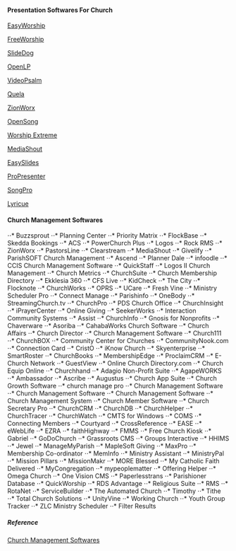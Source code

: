 
#### Presentation Softwares For Church

[EasyWorship](https://www.easyworship.com/)

[FreeWorship](https://www.freeworship.org.uk/)

[SlideDog](https://slidedog.com/)

[OpenLP](http://openlp.org/)

[VideoPsalm ](http://myvideopsalm.weebly.com/)

[Quela](http://quelea.org/)

[ZionWorx](http://www.zionworx.org.uk/features.htm)

[OpenSong](www.opensong.org/)

[Worship Extreme](https://www.worshipextreme.com/)

[MediaShout](www.mediashout.com/)

[EasySlides](https://www.easyslides.com/)

[ProPresenter](https://renewedvision.com/propresenter/)

[SongPro](www.creationsoftware.com/)

[Lyricue](https://www.lyricue.org/)


#### Church Management Softwares

⋅⋅* Buzzsprout
⋅⋅* Planning Center
⋅⋅* Priority Matrix
⋅⋅* FlockBase
⋅⋅* Skedda Bookings
⋅⋅* ACS
⋅⋅* PowerChurch Plus
⋅⋅* Logos
⋅⋅* Rock RMS
⋅⋅* ZionWorx
⋅⋅* PastorsLine
⋅⋅* Clearstream
⋅⋅* MediaShout
⋅⋅* Givelify
⋅⋅* ParishSOFT Church Management
⋅⋅* Ascend
⋅⋅* Planner Dale
⋅⋅* infoodle
⋅⋅* CCIS Church Management Software
⋅⋅* QuickStaff
⋅⋅* Logos II Church Management
⋅⋅* Church Metrics
⋅⋅* ChurchSuite
⋅⋅* Church Membership Directory
⋅⋅* Ekklesia 360
⋅⋅* CFS Live
⋅⋅* KidCheck
⋅⋅* The City
⋅⋅* Flocknote
⋅⋅* ChurchWorks
⋅⋅* OPRS
⋅⋅* UCare
⋅⋅* Fresh Vine
⋅⋅* Ministry Scheduler Pro
⋅⋅* Connect Manage
⋅⋅* Parishinfo
⋅⋅* OneBody
⋅⋅* StreamingChurch.tv
⋅⋅* ChurchPro
⋅⋅* PDS Church Office
⋅⋅* ChurchInsight
⋅⋅* iPrayerCenter
⋅⋅* Online Giving
⋅⋅* SeekerWorks
⋅⋅* Interaction Community Systems
⋅⋅* Assist
⋅⋅* ChurchInfo
⋅⋅* Gnosis for Nonprofits
⋅⋅* Chaverware
⋅⋅* Asoriba
⋅⋅* CahabaWorks Church Software
⋅⋅* Church Affairs
⋅⋅* Church Director
⋅⋅* Church Management Software
⋅⋅* Church111
⋅⋅* ChurchBOX
⋅⋅* Community Center for Churches
⋅⋅* CommunityNook.com
⋅⋅* Connection Card
⋅⋅* CristO
⋅⋅* iKnow Church
⋅⋅* Skyenterprise
⋅⋅* SmartRoster
⋅⋅* ChurchBooks
⋅⋅* MembershipEdge
⋅⋅* ProclaimCRM
⋅⋅* E-Church Network
⋅⋅* GuestView
⋅⋅* Online Church Directory.com
⋅⋅* Church Equip Online
⋅⋅* Churchhand
⋅⋅* Adagio Non-Profit Suite
⋅⋅* AgapeWORKS
⋅⋅* Ambassador
⋅⋅* Ascribe
⋅⋅* Augustus
⋅⋅* Church App Suite
⋅⋅* Church Growth Software
⋅⋅* church manage pro
⋅⋅* Church Management Software
⋅⋅* Church Management Software
⋅⋅* Church Management Software
⋅⋅* Church Management System
⋅⋅* Church Member Software
⋅⋅* Church Secretary Pro
⋅⋅* ChurchCRM
⋅⋅* ChurchDB
⋅⋅* ChurchHelper
⋅⋅* ChurchTracer
⋅⋅* ChurchWatch
⋅⋅* CMTS for Windows
⋅⋅* COMS
⋅⋅* Connecting Members
⋅⋅* Courtyard
⋅⋅* CrossReference
⋅⋅* EASE
⋅⋅* eWebLife
⋅⋅* EZRA
⋅⋅* faithHighway
⋅⋅* FMMS
⋅⋅* Free Church Kiosk
⋅⋅* Gabriel
⋅⋅* GoDoChurch
⋅⋅* Grassroots CMS
⋅⋅* Groups Interactive
⋅⋅* HHIMS
⋅⋅* Jewel
⋅⋅* ManageMyParish
⋅⋅* MapleSoft Giving
⋅⋅* MaxPro
⋅⋅* Membership Co-ordinator
⋅⋅* MemInfo
⋅⋅* Ministry Assistant
⋅⋅* MinistryPal
⋅⋅* Mission Pillars
⋅⋅* MissionMakr
⋅⋅* MORE Blessed
⋅⋅* My Catholic Faith Delivered
⋅⋅* MyCongregation
⋅⋅* mypeoplematter
⋅⋅* Offering Helper
⋅⋅* Omega Church
⋅⋅* One Vision CMS
⋅⋅* Paperlesstrans
⋅⋅* Parishioner Database
⋅⋅* QuickWorship
⋅⋅* RDS Advantage
⋅⋅* Religious Suite
⋅⋅* RMS
⋅⋅* RotaNet
⋅⋅* ServiceBuilder
⋅⋅* The Automated Church
⋅⋅* Timothy
⋅⋅* Tithe
⋅⋅* Total Church Solutions
⋅⋅* UnityVine
⋅⋅* Working Church
⋅⋅* Youth Group Tracker
⋅⋅* ZLC Ministry Scheduler
⋅⋅* Filter Results

##### Reference
[Church Management Softwares](https://www.capterra.com/church-management-software/)